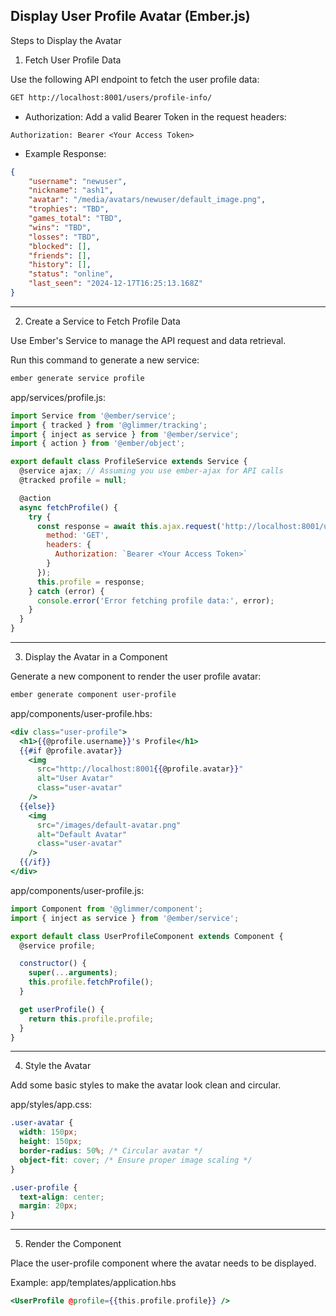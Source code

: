 ## Display User Profile Avatar (Ember.js)

Steps to Display the Avatar
1. Fetch User Profile Data

Use the following API endpoint to fetch the user profile data:
```bash
GET http://localhost:8001/users/profile-info/
```
* Authorization: Add a valid Bearer Token in the request headers:
```http
Authorization: Bearer <Your Access Token>
```
* Example Response:
```json
{
	"username": "newuser",
	"nickname": "ash1",
	"avatar": "/media/avatars/newuser/default_image.png",
	"trophies": "TBD",
	"games_total": "TBD",
	"wins": "TBD",
	"losses": "TBD",
	"blocked": [],
	"friends": [],
	"history": [],
	"status": "online",
	"last_seen": "2024-12-17T16:25:13.168Z"
}
```

----------------------

2. Create a Service to Fetch Profile Data

Use Ember's Service to manage the API request and data retrieval.

Run this command to generate a new service:
```bash
ember generate service profile
```
app/services/profile.js:
```javascript
import Service from '@ember/service';
import { tracked } from '@glimmer/tracking';
import { inject as service } from '@ember/service';
import { action } from '@ember/object';

export default class ProfileService extends Service {
  @service ajax; // Assuming you use ember-ajax for API calls
  @tracked profile = null;

  @action
  async fetchProfile() {
    try {
      const response = await this.ajax.request('http://localhost:8001/users/profile-info/', {
        method: 'GET',
        headers: {
          Authorization: `Bearer <Your Access Token>`
        }
      });
      this.profile = response;
    } catch (error) {
      console.error('Error fetching profile data:', error);
    }
  }
}
```

---------------------

3. Display the Avatar in a Component

Generate a new component to render the user profile avatar:
```bash
ember generate component user-profile
```
app/components/user-profile.hbs:
```handlebars
<div class="user-profile">
  <h1>{{@profile.username}}'s Profile</h1>
  {{#if @profile.avatar}}
    <img
      src="http://localhost:8001{{@profile.avatar}}"
      alt="User Avatar"
      class="user-avatar"
    />
  {{else}}
    <img
      src="/images/default-avatar.png"
      alt="Default Avatar"
      class="user-avatar"
    />
  {{/if}}
</div>
```
app/components/user-profile.js:
```javascript
import Component from '@glimmer/component';
import { inject as service } from '@ember/service';

export default class UserProfileComponent extends Component {
  @service profile;

  constructor() {
    super(...arguments);
    this.profile.fetchProfile();
  }

  get userProfile() {
    return this.profile.profile;
  }
}
```

------------------

4. Style the Avatar

Add some basic styles to make the avatar look clean and circular.

app/styles/app.css:
```css
.user-avatar {
  width: 150px;
  height: 150px;
  border-radius: 50%; /* Circular avatar */
  object-fit: cover; /* Ensure proper image scaling */
}

.user-profile {
  text-align: center;
  margin: 20px;
}
```

---------------------

5. Render the Component

Place the user-profile component where the avatar needs to be displayed.

Example: app/templates/application.hbs
```handlebars
<UserProfile @profile={{this.profile.profile}} />
```
